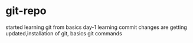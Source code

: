 # git-repo
started learning git from basics
day-1 learning commit changes are getting updated,installation of git, basics git commands 
